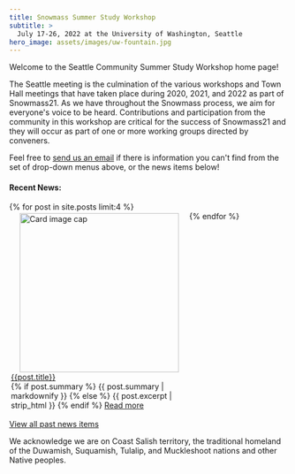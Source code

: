 ```yaml
---
title: Snowmass Summer Study Workshop
subtitle: >
  July 17-26, 2022 at the University of Washington, Seattle
hero_image: assets/images/uw-fountain.jpg
---
```


Welcome to the Seattle Community Summer Study Workshop home page!

The Seattle meeting is the culmination of the various workshops and Town Hall meetings that have taken place during 2020, 2021, and 2022 as part of Snowmass21. As we have throughout the Snowmass process, we aim for everyone's voice to be heard. Contributions and participation from the community in this workshop are critical for the success of Snowmass21 and they will occur as part of one or more working groups directed by conveners.

Feel free to [send us an email](snowmass-loc2022@uw.edu) if there is information you can't find from the set of drop-down menus above, or the news items below!

<div class="mainpage-news mainpage-core">
<h4>Recent News:</h4>

<div class="container-fluid">
  <div class="news row" style="display: flex; flex-direction: row; flex-wrap: wrap;">
    {% for post in site.posts limit:4 %}
       <div class="card news" style="width: 20rem; margin: 3px">
          <a href="{{post.url}}">
          <img class="card-img-top" src="{{post.postimage}}" alt="Card image cap" style="width: 18rem; display:block; margin-left: auto; margin-right: auto">
          </a>
          <div class="card-body d-flex flex-column">
            <div class="card-text card-title">
               <a href="{{post.url}}">{{post.title}}</a>
            </div>
            <div class="card-text card-body">
              {% if post.summary %}
                  {{ post.summary | markdownify }}
              {% else %}
                  {{ post.excerpt | strip_html }}
              {% endif %}
            <a href="{{post.url}}">Read more</a></div>
          </div>
       </div>
    {% endfor %}
  </div>
</div>

<a href="/news">View all past news items</a>
</div>

We acknowledge we are on Coast Salish territory, the traditional homeland of the Duwamish, Suquamish, Tulalip, and Muckleshoot nations and other Native peoples.

